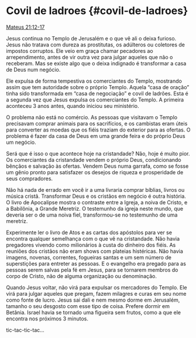 # Covil de ladroes {#covil-de-ladroes}

[Mateus 21:12-17](http://bibliaonline.com.br/acf/mt/21/12-17)

Jesus continua no Templo de Jerusalém e o que vê ali o deixa furioso. Jesus não tratava com dureza as prostitutas, os adúlteros ou coletores de impostos corruptos. Ele veio em graça chamar pecadores ao arrependimento, antes de vir outra vez para julgar aqueles que não o receberam. Mas se existe algo que o deixa indignado é transformar a casa de Deus num negócio.

Ele expulsa de forma tempestiva os comerciantes do Templo, mostrando assim que tem autoridade sobre o próprio Templo. Aquela “casa de oração” tinha sido transformada em “casa de negociação” e covil de ladrões. Esta é a segunda vez que Jesus expulsa os comerciantes do Templo. A primeira aconteceu 3 anos antes, quando iniciou seu ministério.

O problema não está no comércio. As pessoas que visitavam o Templo precisavam comprar animais para os sacrifícios, e os cambistas eram úteis para converter as moedas que os fiéis traziam do exterior para as ofertas. O problema é fazer da casa de Deus em uma grande feira e do próprio Deus um negócio.

Será que é isso o que acontece hoje na cristandade? Não, hoje é muito pior. Os comerciantes da cristandade vendem o próprio Deus, condicionando bênçãos e salvação às ofertas. Vendem Deus numa garrafa, como se fosse um gênio pronto para satisfazer os desejos de riqueza e prosperidade de seus compradores.

Não há nada de errado em você ir a uma livraria comprar bíblias, livros ou música cristã. Transformar Deus e os cristãos em negócio é outra história. O livro de Apocalipse mostra o contraste entre a Igreja, a noiva de Cristo, e a Babilônia, a Grande Meretriz. O testemunho da igreja neste mundo, que deveria ser o de uma noiva fiel, transformou-se no testemunho de uma meretriz.

Experimente ler o livro de Atos e as cartas dos apóstolos para ver se encontra qualquer semelhança com o que vê na cristandade. Não havia pregadores vivendo como milionários à custa do dinheiro dos fiéis. As reuniões dos cristãos não eram shows com plateias histéricas. Não havia imagens, novenas, correntes, fogueiras santas e um sem número de superstições para entreter as pessoas. E o evangelho era pregado para as pessoas serem salvas pela fé em Jesus, para se tornarem membros do corpo de Cristo, não de alguma organização ou denominação.

Quando Jesus voltar, não virá para expulsar os mercadores do Templo. Ele virá para julgar aqueles que pregam, fazem milagres e curas em seu nome como fonte de lucro. Jesus sai dali e nem mesmo dorme em Jerusalém, tamanho o seu desgosto com esse tipo de coisa. Prefere dormir em Betânia. Israel havia se tornado uma figueira sem frutos, como a que ele encontra nos próximos 3 minutos.

tic-tac-tic-tac...